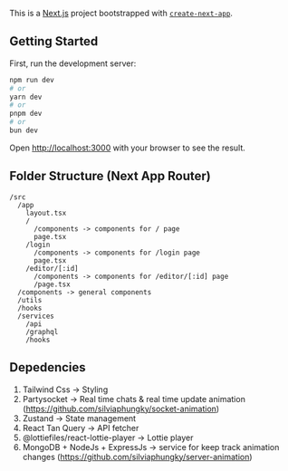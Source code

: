 This is a [Next.js](https://nextjs.org/) project bootstrapped with [`create-next-app`](https://github.com/vercel/next.js/tree/canary/packages/create-next-app).

## Getting Started

First, run the development server:

```bash
npm run dev
# or
yarn dev
# or
pnpm dev
# or
bun dev
```

Open [http://localhost:3000](http://localhost:3000) with your browser to see the result.


**Folder Structure (Next App Router)**
-
```
/src
  /app 
    layout.tsx
    /
      /components -> components for / page
      page.tsx
    /login
      /components -> components for /login page
      page.tsx
    /editor/[:id]
      /components -> components for /editor/[:id] page
      /page.tsx
  /components -> general components
  /utils
  /hooks
  /services
    /api
    /graphql
    /hooks

```

**Depedencies**
  -
  1. Tailwind Css -> Styling
  2. Partysocket -> Real time chats & real time update animation (https://github.com/silviaphungky/socket-animation)
  3. Zustand -> State management
  4. React Tan Query -> API fetcher
  5. @lottiefiles/react-lottie-player -> Lottie player
  6. MongoDB + NodeJs + ExpressJs -> service for keep track animation changes (https://github.com/silviaphungky/server-animation)
